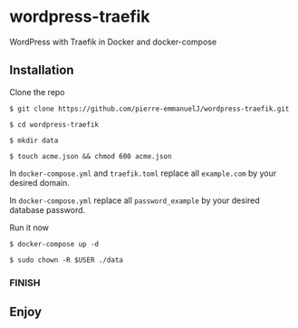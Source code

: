 # wordpress-traefik
WordPress with Traefik in Docker and docker-compose

## Installation

Clone the repo
```Shell
$ git clone https://github.com/pierre-emmanuelJ/wordpress-traefik.git
```
```Shell
$ cd wordpress-traefik
```
```Shell
$ mkdir data
```
```Shell
$ touch acme.json && chmod 600 acme.json
```

In `docker-compose.yml` and `traefik.toml` replace all `example.com` by your desired domain.

In `docker-compose.yml` replace all `password_example` by your desired database password.

Run it now

```Shell
$ docker-compose up -d
```

```Shell
$ sudo chown -R $USER ./data
```

### FINISH

## Enjoy
